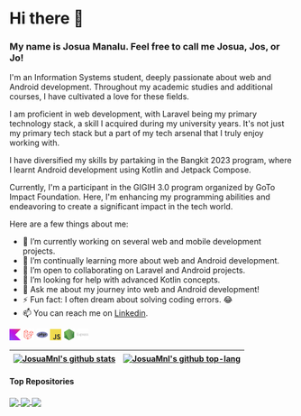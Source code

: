 # Hi there 👋

### My name is Josua Manalu. Feel free to call me Josua, Jos, or Jo!

I'm an Information Systems student, deeply passionate about web and Android development. Throughout my academic studies and additional courses, I have cultivated a love for these fields.

I am proficient in web development, with Laravel being my primary technology stack, a skill I acquired during my university years. It's not just my primary tech stack but a part of my tech arsenal that I truly enjoy working with.

I have diversified my skills by partaking in the Bangkit 2023 program, where I learnt Android development using Kotlin and Jetpack Compose.

Currently, I'm a participant in the GIGIH 3.0 program organized by GoTo Impact Foundation. Here, I'm enhancing my programming abilities and endeavoring to create a significant impact in the tech world.

Here are a few things about me:

-   🔭 I’m currently working on several web and mobile development projects.
-   🌱 I’m continually learning more about web and Android development.
-   👯 I’m open to collaborating on Laravel and Android projects.
-   🤔 I’m looking for help with advanced Kotlin concepts.
-   💬 Ask me about my journey into web and Android development!
-   ⚡ Fun fact: I often dream about solving coding errors. 😂
-   📫 You can reach me on [Linkedin](https://www.linkedin.com/in/josua-manalu-5b66a0207/).

<code><img height="20" alt="kotlin" src="https://raw.githubusercontent.com/github/explore/80688e429a7d4ef2fca1e82350fe8e3517d3494d/topics/kotlin/kotlin.png"></code>
<code><img height="20" alt="laravel" src="https://raw.githubusercontent.com/github/explore/80688e429a7d4ef2fca1e82350fe8e3517d3494d/topics/laravel/laravel.png"></code>
<code><img height="20" alt="php" src="https://raw.githubusercontent.com/github/explore/80688e429a7d4ef2fca1e82350fe8e3517d3494d/topics/php/php.png"></code>
<code><img height="20" alt="javascript" src="https://raw.githubusercontent.com/github/explore/80688e429a7d4ef2fca1e82350fe8e3517d3494d/topics/javascript/javascript.png"></code>
<code><img height="20" alt="nodejs" src="https://raw.githubusercontent.com/github/explore/80688e429a7d4ef2fca1e82350fe8e3517d3494d/topics/nodejs/nodejs.png"></code>
<code><img height="20" alt="expressjs" src="https://raw.githubusercontent.com/github/explore/80688e429a7d4ef2fca1e82350fe8e3517d3494d/topics/express/express.png"></code>

| <a href="https://github.com/JosuaMnl"><img align="center" src="https://github-readme-stats.vercel.app/api?username=JosuaMnl&show_icons=true&include_all_commits=true&theme=buefy&hide_border=true" alt="JosuaMnl's github stats" /></a> | <a href="https://github.com/JosuaMnl"><img align="center" src="https://github-readme-stats.vercel.app/api/top-langs/?username=JosuaMnl&layout=compact&theme=buefy&hide_border=true" alt="JosuaMnl's github top-lang"/></a> |
| ------------- | ------------- |

#### Top Repositories


<a href="https://github.com/JosuaMnl/Re-Clothes">
  <img align="center" src="https://github-readme-stats.vercel.app/api/pin/?username=JosuaMnl&repo=MDPTV&theme=buefy" />
</a>
<a href="https://github.com/JosuaMnl/StoryApp">
  <img align="center" src="https://github-readme-stats.vercel.app/api/pin/?username=JosuaMnl&repo=StoryApp&theme=buefy" />
</a>
<a href="https://github.com/JosuaMnl/MDPTV">
  <img align="center" src="https://github-readme-stats.vercel.app/api/pin/?username=JosuaMnl&repo=MDPTV&theme=buefy" />
</a>
